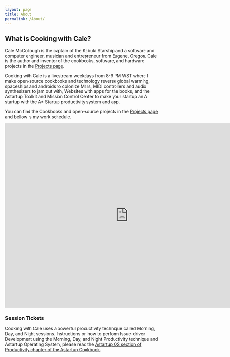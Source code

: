 ```yaml
---
layout: page
title: About
permalink: /About/
---
```


## What is Cooking with Cale?

Cale McCollough is the captain of the Kabuki Starship and a software and computer engineer, musician and entrepreneur from Eugene, Oregon. Cale is the author and inventor of the cookbooks, software, and hardware projects in the [Projects page](/Projects).

Cooking with Cale is a livestream weekdays from 8-9 PM WST where I make open-source cookbooks and technology reverse global warming, spaceships and androids to colonize Mars, MIDI controllers and audio synthesizers to jam out with, Websites with apps for the books, and the Astartup Toolkit and Mission Control Center to make your startup an A startup with the A* Startup productivity system and app.

You can find the Cookbooks and open-source projects in the [Projects page](./Projects) and bellow is my work schedule.

<iframe src="https://calendar.google.com/calendar/embed?src=211f9q10nnhcbp09f5lqrcbp6k%40group.calendar.google.com&ctz=America%2FLos_Angeles" style="border: 0" width="800" height="600" frameborder="0" scrolling="no"></iframe>

### Session Tickets

Cooking with Cale uses a powerful productivity technique called Morning, Day, and Night sessions. Instructions on how to perform Issue-driven Development using the Morning, Day, and Night Productivity technique and Astartup Operating System, please read the [Astartup OS section of Productivity chapter of the Astartup Cookbook](https://github.com/CookingWithCale/AStartupCookbook/tree/master/Productivity/AStartupOS).
